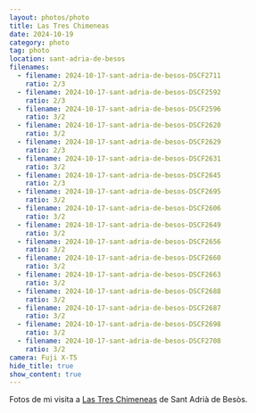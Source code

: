```yaml
---
layout: photos/photo
title: Las Tres Chimeneas
date: 2024-10-19
category: photo
tag: photo
location: sant-adria-de-besos
filenames:
  - filename: 2024-10-17-sant-adria-de-besos-DSCF2711
    ratio: 2/3
  - filename: 2024-10-17-sant-adria-de-besos-DSCF2592
    ratio: 2/3
  - filename: 2024-10-17-sant-adria-de-besos-DSCF2596
    ratio: 3/2
  - filename: 2024-10-17-sant-adria-de-besos-DSCF2620
    ratio: 3/2
  - filename: 2024-10-17-sant-adria-de-besos-DSCF2629
    ratio: 2/3
  - filename: 2024-10-17-sant-adria-de-besos-DSCF2631
    ratio: 3/2
  - filename: 2024-10-17-sant-adria-de-besos-DSCF2645
    ratio: 2/3
  - filename: 2024-10-17-sant-adria-de-besos-DSCF2695
    ratio: 3/2
  - filename: 2024-10-17-sant-adria-de-besos-DSCF2606
    ratio: 3/2
  - filename: 2024-10-17-sant-adria-de-besos-DSCF2649
    ratio: 3/2
  - filename: 2024-10-17-sant-adria-de-besos-DSCF2656
    ratio: 3/2
  - filename: 2024-10-17-sant-adria-de-besos-DSCF2660
    ratio: 3/2
  - filename: 2024-10-17-sant-adria-de-besos-DSCF2663
    ratio: 3/2
  - filename: 2024-10-17-sant-adria-de-besos-DSCF2688
    ratio: 3/2
  - filename: 2024-10-17-sant-adria-de-besos-DSCF2687
    ratio: 3/2
  - filename: 2024-10-17-sant-adria-de-besos-DSCF2698
    ratio: 3/2
  - filename: 2024-10-17-sant-adria-de-besos-DSCF2708
    ratio: 3/2
camera: Fuji X-T5
hide_title: true
show_content: true
---
```


Fotos de mi visita a [Las Tres Chimeneas](https://www.manifesta15.org/es/sedes/las-tres-chimeneas) de Sant Adrià de Besòs.
